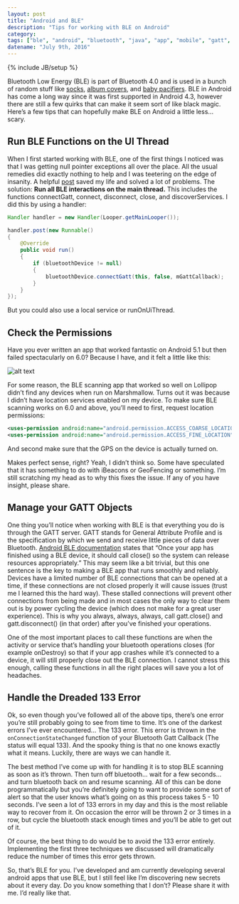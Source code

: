 ```yaml
---
layout: post
title: "Android and BLE"
description: "Tips for working with BLE on Android"
category: 
tags: ["ble", "android", "bluetooth", "java", "app", "mobile", "gatt", "133 error"]
datename: "July 9th, 2016"
---
```

{% include JB/setup %}

Bluetooth Low Energy (BLE) is part of Bluetooth 4.0 and is used in a bunch of random stuff like [socks](https://vimeo.com/70365693), [album covers](https://www.youtube.com/watch?v=YCAzEh6Wyj8), and [baby pacifiers](https://www.bluemaestro.com/smart-thermometer-pacifier/).  BLE in Android has come a long way since it was first supported in Android 4.3, however there are still a few quirks that can make it seem sort of like black magic.  Here’s a few tips that can hopefully make BLE on Android a little less... scary.

## Run BLE Functions on the UI Thread

When I first started working with BLE, one of the first things I noticed was that I was getting null pointer exceptions all over the place.  All the usual remedies did exactly nothing to help and I was teetering on the edge of insanity.  A helpful [post](http://stackoverflow.com/questions/20069507/gatt-callback-fails-to-register) saved my life and solved a lot of problems. The solution: **Run all BLE interactions on the main thread.**  This includes the functions connectGatt, connect, disconnect, close, and discoverServices.  I did this by using a handler:

```java
Handler handler = new Handler(Looper.getMainLooper());

handler.post(new Runnable() 
{
    @Override
    public void run() 
    {
        if (bluetoothDevice != null) 
        {
            bluetoothDevice.connectGatt(this, false, mGattCallback);
        }
    }
});
```

But you could also use a local service or runOnUiThread.
	
## Check the Permissions
		
Have you ever written an app that worked fantastic on Android 5.1 but then failed spectacularly on 6.0? Because I have, and it felt a little like this:

![alt text](http://i.giphy.com/l2QZPHSiJ4do7gg2k.gif "Sad Troy")

For some reason, the BLE scanning app that worked so well on Lollipop didn’t find any devices when run on Marshmallow.  Turns out it was because I didn’t have location services enabled on my device.  To make sure BLE scanning works on 6.0 and above, you’ll need to first, request location permissions:

```xml
<uses-permission android:name="android.permission.ACCESS_COARSE_LOCATION"/>
<uses-permission android:name="android.permission.ACCESS_FINE_LOCATION"/>
```
And second make sure that the GPS on the device is actually turned on.

Makes perfect sense, right?  Yeah, I didn’t think so.  Some have speculated that it has something to do with iBeacons or GeoFencing or something.  I’m still scratching my head as to why this fixes the issue.  If any of you have insight, please share. 

## Manage your GATT Objects

One thing you’ll notice when working with BLE is that everything you do is through the GATT server.  GATT stands for General Attribute Profile and is the specification by which we send and receive little pieces of data over Bluetooth.  [Android BLE documentation](https://developer.android.com/guide/topics/connectivity/bluetooth-le.html) states that “Once your app has finished using a BLE device, it should call close() so the system can release resources appropriately.”  This may seem like a bit trivial, but this one sentence is the key to making a BLE app that runs smoothly and reliably.  Devices have a limited number of BLE connections that can be opened at a time, if these connections are not closed properly it will cause issues (trust me I learned this the hard way).  These stalled connections will prevent other connections from being made and in most cases the only way to clear them out is by power cycling the device (which does not make for a great user experience).  This is why you always, always, always, call gatt.close() and gatt.disconnect() (in that order) after you’ve finished your operations.  

One of the most important places to call these functions are when the activity or service that’s handling your bluetooth operations closes (for example onDestroy) so that if your app crashes while it’s connected to a device, it will still properly close out the BLE connection. I cannot stress this enough, calling these functions in all the right places will save you a lot of headaches.
		
## Handle the Dreaded 133 Error

Ok, so even though you’ve followed all of the above tips, there’s one error you’re still probably going to see from time to time.  It’s one of the darkest errors I’ve ever encountered... The 133 error.  This error is thrown in the `onConnectionStateChanged` function of your Bluetooth Gatt Callback (The status will equal 133).  And the spooky thing is that no one knows exactly what it means.  Luckily, there are ways we can handle it. 

The best method I’ve come up with for handling it is to stop BLE scanning as soon as it’s thrown.  Then turn off bluetooth... wait for a few seconds... and turn bluetooth back on and resume scanning.  All of this can be done programmatically but you’re definitely going to want to provide some sort of alert so that the user knows what’s going on as this process takes 5 - 10 seconds.  I’ve seen a lot of 133 errors in my day and this is the most reliable way to recover from it.  On occasion the error will be thrown 2 or 3 times in a row, but cycle the bluetooth stack enough times and you’ll be able to get out of it.

Of course, the best thing to do would be to avoid the 133 error entirely.  Implementing the first three techniques we discussed will dramatically reduce the number of times this error gets thrown.  

So, that’s BLE for you.  I’ve developed and am currently developing several android apps that use BLE, but I still feel like I’m discovering new secrets about it every day.  Do you know something that I don’t?  Please share it with me.  I’d really like that.  